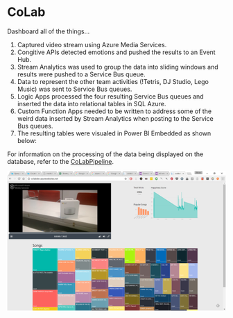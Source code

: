 # CoLab
Dashboard all of the things...

1. Captured video stream using Azure Media Services.
2. Congitive APIs detected emotions and pushed the results to an Event Hub.
3. Stream Analytics was used to group the data into sliding windows and results were pushed to a Service Bus queue.
4. Data to represent the other team activities (!Tetris, DJ Studio, Lego  Music) was sent to Service Bus queues.
5. Logic Apps processed the four resulting Service Bus queues and inserted the data into relational tables in SQL Azure.
6. Custom Function Apps needed to be written to address some of the weird data inserted by Stream Analytics when posting to the Service Bus queues.
7. The resulting tables were visualed in Power BI Embedded as shown below:

For information on the processing of the data being displayed on the database, refer to the [CoLabPipeline](CoLabPipeline). 

![Dashboard](dashboard.png)

